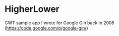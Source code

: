HigherLower
===========

GWT sample app I wrote for Google Gin back in 2008 (https://code.google.com/p/google-gin/)

